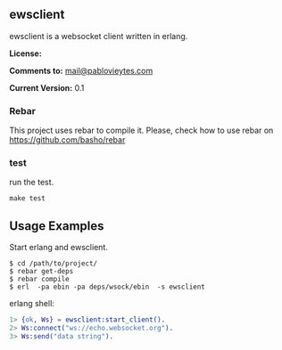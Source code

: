 ## ewsclient 
ewsclient is a websocket client written in erlang.

**License:** 

**Comments to:** mail@pablovieytes.com

**Current Version:** 0.1


### Rebar
This project uses rebar to compile it. Please, check how to use rebar on https://github.com/basho/rebar


### test 
run the test.
```shell
make test
```


## Usage Examples

Start erlang and ewsclient.
```shell
$ cd /path/to/project/
$ rebar get-deps
$ rebar compile
$ erl  -pa ebin -pa deps/wsock/ebin  -s ewsclient
```
erlang shell:

```erlang
1> {ok, Ws} = ewsclient:start_client().
2> Ws:connect("ws://echo.websocket.org").
3> Ws:send("data string").
```
